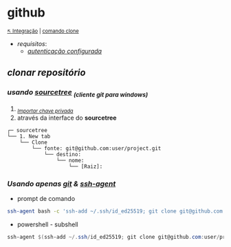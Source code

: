 # github

<sub>[:arrow_upper_left: Integração](integrations.md) \| [comando clone](commands.md)<sub>

- *requisitos*:
    - [*autenticação configurada*](integrations.md)

## *clonar repositório*

### *usando [*sourcetree*](https://www.sourcetreeapp.com/) <sub>(cliente git para windows)<sub>*
1. <sub>[*Importar chave privada*](sourcetreessh.md)</sub>
2. através da interface do **sourcetree**
```
┌─ sourcetree
└── 1. New tab
    └── Clone
        └── fonte: git@github.com:user/project.git
            └── destino:
                └── nome:
                    └── [Raiz]:
```

### *Usando apenas [git](../../versionamento/git/readme.md) & [ssh-agent](keygenssh.md)*
- prompt de comando
```bash
ssh-agent bash -c 'ssh-add ~/.ssh/id_ed25519; git clone git@github.com:user/project.git'
```
- powershell - subshell
```powershell
ssh-agent $(ssh-add ~/.ssh/id_ed25519; git clone git@github.com:user/project.git)
```